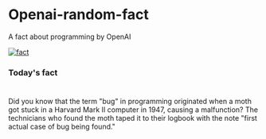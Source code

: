 
# Openai-random-fact
 A fact about programming by OpenAI

[![fact](https://github.com/MarioVidoni/openai-daily-fact/actions/workflows/main.yml/badge.svg)](https://github.com/MarioVidoni/openai-daily-fact/actions/workflows/main.yml)

### Today's fact
# 
Did you know that the term "bug" in programming originated when a moth got stuck in a Harvard Mark II computer in 1947, causing a malfunction? The technicians who found the moth taped it to their logbook with the note "first actual case of bug being found."